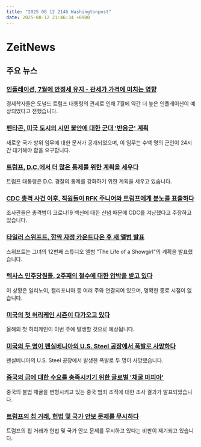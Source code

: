 ```yaml
---
title: "2025 08 12 2146 Washingtonpost"
date: 2025-08-12 21:46:34 +0900
---
```


# ZeitNews
## 주요 뉴스
### [인플레이션, 7월에 안정세 유지 - 관세가 가격에 미치는 영향](https://www.washingtonpost.com/business/2025/08/12/inflation-july-trump-tariffs/)
경제학자들은 도널드 트럼프 대통령의 관세로 인해 7월에 약간 더 높은 인플레이션이 예상되었다고 전했습니다.
### [펜타곤, 미국 도시의 시민 불안에 대한 군대 '반응군' 계획](https://www.washingtonpost.com/national-security/2025/08/12/national-guard-civil-unrest/)
새로운 국가 방위 임무에 대한 문서가 공개되었으며, 이 임무는 수백 명의 군인이 24시간 대기해야 함을 요구합니다.
### [트럼프, D.C.에서 더 많은 통제를 위한 계획을 세우다](https://www.washingtonpost.com/politics/2025/08/12/trump-dc-take-over-police-national-guard/)
트럼프 대통령은 D.C. 경찰의 통제를 강화하기 위한 계획을 세우고 있습니다.
### [CDC 총격 사건 이후, 직원들이 RFK 주니어와 트럼프에게 분노를 표출하다](https://www.washingtonpost.com/health/2025/08/12/cdc-shooting-atlanta-rfk-vaccine/)
조사관들은 총격범이 코로나19 백신에 대한 신념 때문에 CDC를 겨냥했다고 주장하고 있습니다.
### [타일러 스위프트, 깜짝 자정 카운트다운 후 새 앨범 발표](https://www.washingtonpost.com/entertainment/music/2025/08/12/taylor-swift-new-album-kelce-podcast/)
스위프트는 그녀의 12번째 스튜디오 앨범 "The Life of a Showgirl"의 계획을 발표했습니다.
### [텍사스 민주당원들, 2주째의 철수에 대한 압박을 받고 있다](https://www.washingtonpost.com/politics/2025/08/11/texas-democrats-redistricting-maps/)
이 상황은 일리노이, 캘리포니아 등 여러 주와 연결되어 있으며, 명확한 종료 시점이 없습니다.
### [미국의 첫 허리케인 시즌이 다가오고 있다](https://www.washingtonpost.com/weather/2025/08/11/atlantic-season-first-hurricane-forecast/)
올해의 첫 허리케인이 이번 주에 발생할 것으로 예상됩니다.
### [미국의 두 명이 펜실베니아의 U.S. Steel 공장에서 폭발로 사망하다](https://www.washingtonpost.com/nation/2025/08/11/us-steel-explosion-clairton-coke-works-pittsburgh-pennsylvania/)
펜실베니아의 U.S. Steel 공장에서 발생한 폭발로 두 명이 사망했습니다.
### [중국의 금에 대한 수요를 충족시키기 위한 글로벌 '채굴 마피아'](https://www.washingtonpost.com/world/2025/08/12/china-gold-illicit-mining-indonesia/)
중국의 불법 채굴을 변형시키고 있는 중국 범죄 조직에 대한 조사 결과가 발표되었습니다.
### [트럼프의 칩 거래, 헌법 및 국가 안보 문제를 무시하다](https://www.washingtonpost.com/technology/2025/08/12/trump-chip-deal-nvidia-amd/)
트럼프의 칩 거래가 헌법 및 국가 안보 문제를 무시하고 있다는 비판이 제기되고 있습니다.